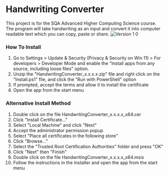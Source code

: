 # Handwriting Converter
This project is for the SQA Advanced Higher Computing Science course. The program will take handwriting as an input and convert it into computer readable text which you can copy, paste or share.
![Version 1 0](https://user-images.githubusercontent.com/86779011/163729447-519b4f2e-2208-484d-80d1-33b48c0344ae.png)

### How To Install

1. Go to Settings > Update & Security (Privacy & Security on Win 11) > For developers > Developer Mode and enable the "Install apps from any source, including loose files" option.
2. Unzip the "HandwritingConverter_x.x.x.x.zip" file and right click on the "Install.ps1" file, and click the "Run with PowerShell" option
3. If prompted, accept the terms and allow it to install the certificate
4. Open the app from the start menu

### Alternative Install Method

1. Double click on the file HandwritingConverter_x.x.x.x_x64.cer
2. Click "Install Certificate..."
3. Select "Local Machine" and click "Next"
4. Accept the administrator permission popup
5. Select "Place all certificates in the following store"
6. Click "Browse..."
7. Select the "Trusted Root Certification Authorities" folder and press "OK"
8. Click "Next" then "Finish"
9. Double click on the file HandwritingConverter_x.x.x.x_x64.msix
10. Follow the instructions in the installer and open the app from the start menu
